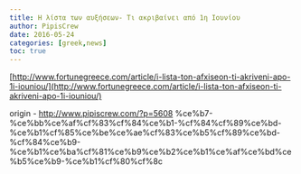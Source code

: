 ```yaml
---
title: Η λίστα των αυξήσεων- Τι ακριβαίνει από 1η Ιουνίου
author: PipisCrew
date: 2016-05-24
categories: [greek,news]
toc: true
---
```


[http://www.fortunegreece.com/article/i-lista-ton-afxiseon-ti-akriveni-apo-1i-iouniou/](http://www.fortunegreece.com/article/i-lista-ton-afxiseon-ti-akriveni-apo-1i-iouniou/)

origin - http://www.pipiscrew.com/?p=5608 %ce%b7-%ce%bb%ce%af%cf%83%cf%84%ce%b1-%cf%84%cf%89%ce%bd-%ce%b1%cf%85%ce%be%ce%ae%cf%83%ce%b5%cf%89%ce%bd-%cf%84%ce%b9-%ce%b1%ce%ba%cf%81%ce%b9%ce%b2%ce%b1%ce%af%ce%bd%ce%b5%ce%b9-%ce%b1%cf%80%cf%8c